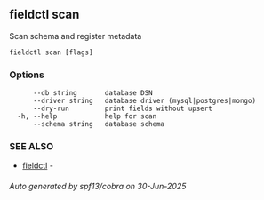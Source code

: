## fieldctl scan

Scan schema and register metadata

```
fieldctl scan [flags]
```

### Options

```
      --db string       database DSN
      --driver string   database driver (mysql|postgres|mongo)
      --dry-run         print fields without upsert
  -h, --help            help for scan
      --schema string   database schema
```

### SEE ALSO

* [fieldctl](fieldctl.md)	 - 

###### Auto generated by spf13/cobra on 30-Jun-2025
